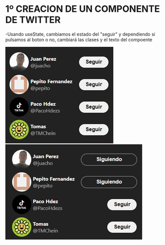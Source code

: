 # 1º CREACION DE UN COMPONENTE DE TWITTER

-Usando useState, cambiamos el estado del "seguir" y dependiendo si pulsamos al boton o no, cambiará las clases y el texto del compoente

![TwitterFollowCard](componenteTwitter.png)
![TwitterFollowCard2](componenteTwitter2.png)
